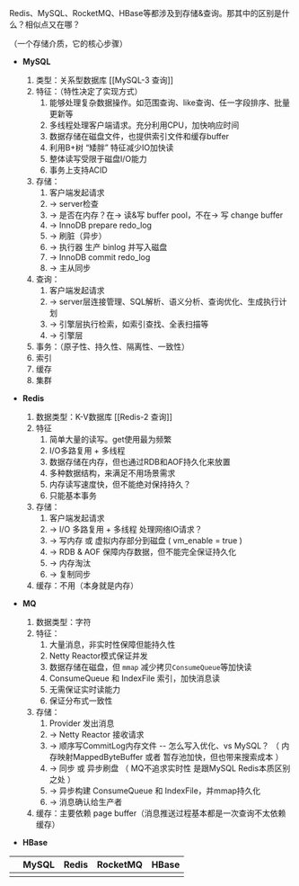 Redis、MySQL、RocketMQ、HBase等都涉及到存储&查询。那其中的区别是什么？相似点又在哪？

（一个存储介质，它的核心步骤）
-  **MySQL** 
    1.  类型：关系型数据库  [[MySQL-3 查询]]
    2.  特征：（特性决定了实现方式）
	    1.  能够处理复杂数据操作。如范围查询、like查询、任一字段排序、批量更新等
	    2.  多线程处理客户端请求。充分利用CPU，加快响应时间
	    3.  数据存储在磁盘文件，也提供索引文件和缓存buffer
	    4.  利用B+树 “矮胖” 特征减少IO加快读
	    5.  整体读写受限于磁盘I/O能力
	    6.  事务上支持ACID
    3.  存储：
	    1.  客户端发起请求
	    2.  -> server检查 
	    3.  -> 是否在内存？在-> 读&写 buffer pool，不在-> 写 change buffer
	    5.  -> InnoDB  prepare  redo_log
	    6.  -> 刷脏（异步）
	    7.  -> 执行器 生产 binlog 并写入磁盘
	    8.  -> InnoDB  commit  redo_log
	    9.  -> 主从同步
    4.  查询：
	    1.  客户端发起请求
	    2.  -> server层连接管理、SQL解析、语义分析、查询优化、生成执行计划
	    3.  -> 引擎层执行检索，如索引查找、全表扫描等
	    4.  -> 引擎层
    5.  事务：（原子性、持久性、隔离性、一致性）
    6.  索引
    7.  缓存
    8.  集群



-  **Redis**
    1.  数据类型：K-V数据库  [[Redis-2 查询]]
    2.  特征
	    1.  简单大量的读写。get使用最为频繁
	    2.  I/O多路复用 + 多线程
	    3.  数据存储在内存，但也通过RDB和AOF持久化来放置
	    4.  多种数据结构，来满足不用场景需求
	    5.  内存读写速度快，但不能绝对保持持久？
	    6.  只能基本事务
    3.  存储：
	    1.  客户端发起请求
	    2.  -> I/O 多路复用 + 多线程 处理网络IO请求？
	    3.  -> 写内存 或 虚拟内存部分到磁盘 ( vm_enable = true )
	    4.  -> RDB & AOF 保障内存数据，但不能完全保证持久化
	    5.  -> 内存淘汰
	    6.  -> 复制同步
    4.  缓存：不用（本身就是内存）



-  **MQ**
	1.  数据类型：字符
	2.  特征：
		1.  大量消息，非实时性保障但能持久性
		2.  Netty Reactor模式保证并发
		3.  数据存储在磁盘，但 `mmap` 减少拷贝`ConsumeQueue`等加快读
		4.   ConsumeQueue 和 IndexFile 索引，加快消息读
		5.  无需保证实时读能力
		6.  保证分布式一致性 
	3.  存储：
		1.  Provider 发出消息 
		2.  -> Netty Reactor 接收请求
		4.  -> 顺序写CommitLog内存文件  -- 怎么写入优化、vs MySQL？
		   （ 内存映射MappedByteBuffer 或者 暂存池加快，但也带来搜索成本 ）
		4.  -> 同步 或 异步刷盘 （ MQ不追求实时性 是跟MySQL Redis本质区别之处 ）
		5.  -> 异步构建 ConsumeQueue 和 IndexFile，并mmap持久化
		6.  -> 消息确认给生产者
	4.  缓存：主要依赖 page buffer（消息推送过程基本都是一次查询不太依赖缓存）



-  **HBase**




|     | MySQL | Redis | RocketMQ | HBase |
| --- | ----- | ----- | -------- | ----- |
|     |       |       |          |       |


